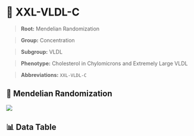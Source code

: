 # 🧪 XXL-VLDL-C

> **Root:** Mendelian Randomization

> **Group:** Concentration  

> **Subgroup:** VLDL

> **Phenotype:** Cholesterol in Chylomicrons and Extremely Large VLDL  

> **Abbreviations:** `XXL-VLDL-C`

## 🧬 Mendelian Randomization  

<img src="/MR/Figures/Inverse/XXLhengxianVLDLhengxianC.png"/>


## 📊 Data Table


<CsvTableMRI src="/MR_Data/Inverse/XXLhengxianVLDLhengxianC.csv"/>
